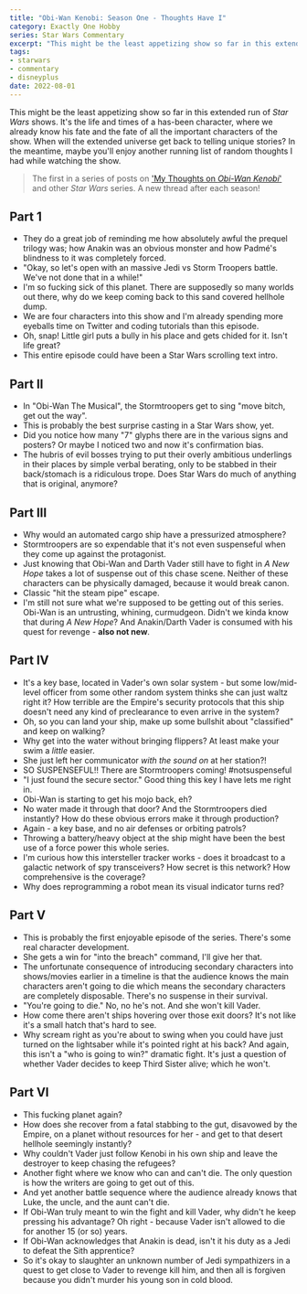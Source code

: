 ```yaml
---
title: "Obi-Wan Kenobi: Season One - Thoughts Have I"
category: Exactly One Hobby
series: Star Wars Commentary
excerpt: "This might be the least appetizing show so far in this extended run of _Star Wars_ shows. It's the life and times of a has-been character, where we already know his fate and the fate of all the important characters of the show. When will the extended universe get back to telling unique stories? In the meantime, maybe you'll enjoy another running list of random thoughts I had while watching the show."
tags:
- starwars
- commentary
- disneyplus
date: 2022-08-01
---
```


This might be the least appetizing show so far in this extended run of _Star Wars_ shows. It's the life and times of a has-been character, where we already know his fate and the fate of all the important characters of the show. When will the extended universe get back to telling unique stories? In the meantime, maybe you'll enjoy another running list of random thoughts I had while watching the show.

> The first in a series of posts on ['My Thoughts on _Obi-Wan Kenobi_'](/series/star-wars-commentary) and other _Star Wars_ series. A new thread after each season!

## Part 1

- They do a great job of reminding me how absolutely awful the prequel trilogy was; how Anakin was an obvious monster and how Padmé's blindness to it was completely forced.
- "Okay, so let's open with an massive Jedi vs Storm Troopers battle. We've not done that in a while!"
- I'm so fucking sick of this planet. There are supposedly so many worlds out there, why do we keep coming back to this sand covered hellhole dump.
- We are four characters into this show and I'm already spending more eyeballs time on Twitter and coding tutorials than this episode.
- Oh, snap! Little girl puts a bully in his place and gets chided for it. Isn't life great?
- This entire episode could have been a Star Wars scrolling text intro.

## Part II

- In "Obi-Wan The Musical", the Stormtroopers get to sing "move bitch, get out the way".
- This is probably the best surprise casting in a Star Wars show, yet.
- Did you notice how many "7" glyphs there are in the various signs and posters? Or maybe I noticed two and now it's confirmation bias.
- The hubris of evil bosses trying to put their overly ambitious underlings in their places by simple verbal berating, only to be stabbed in their back/stomach is a ridiculous trope. Does Star Wars do much of anything that is original, anymore?

## Part III

- Why would an automated cargo ship have a pressurized atmosphere?
- Stormtroopers are so expendable that it's not even suspenseful when they come up against the protagonist.
- Just knowing that Obi-Wan and Darth Vader still have to fight in _A New Hope_ takes a lot of suspense out of this chase scene. Neither of these characters can be physically damaged, because it would break canon.
- Classic "hit the steam pipe" escape.
- I'm still not sure what we're supposed to be getting out of this series. Obi-Wan is an untrusting, whining, curmudgeon. Didn't we kinda know that during _A New Hope_? And Anakin/Darth Vader is consumed with his quest for revenge - **also not new**.

## Part IV

- It's a key base, located in Vader's own solar system - but some low/mid-level officer from some other random system thinks she can just waltz right it? How terrible are the Empire's security protocols that this ship doesn't need any kind of preclearance to even arrive in the system?
- Oh, so you can land your ship, make up some bullshit about "classified" and keep on walking? 
- Why get into the water without bringing flippers? At least make your swim a _little_ easier.
- She just left her communicator _with the sound on_ at her station?!
- SO SUSPENSEFUL!! There are Stormtroopers coming! #notsuspenseful
- "I just found the secure sector." Good thing this key I have lets me right in.
- Obi-Wan is starting to get his mojo back, eh?
- No water made it through that door? And the Stormtroopers died instantly? How do these obvious errors make it through production?
- Again - a key base, and no air defenses or orbiting patrols?
- Throwing a battery/heavy object at the ship might have been the best use of a force power this whole series.
- I'm curious how this intersteller tracker works - does it broadcast to a galactic network of spy transceivers? How secret is this network? How comprehensive is the coverage?
- Why does reprogramming a robot mean its visual indicator turns red?

## Part V

- This is probably the first enjoyable episode of the series. There's some real character development.
- She gets a win for "into the breach" command, I'll give her that.
- The unfortunate consequence of introducing secondary characters into shows/movies earlier in a timeline is that the audience knows the main characters aren't going to die which means the secondary characters are completely disposable. There's no suspense in their survival.
- "You're going to die." No, no he's not. And she won't kill Vader.
- How come there aren't ships hovering over those exit doors? It's not like it's a small hatch that's hard to see.
- Why scream right as you're about to swing when you could have just turned on the lightsaber while it's pointed right at his back? And again, this isn't a "who is going to win?" dramatic fight. It's just a question of whether Vader decides to keep Third Sister alive; which he won't.

## Part VI

- This fucking planet again?
- How does she recover from a fatal stabbing to the gut, disavowed by the Empire, on a planet without resources for her - and get to that desert hellhole seemingly instantly?
- Why couldn't Vader just follow Kenobi in his own ship and leave the destroyer to keep chasing the refugees?
- Another fight where we know who can and can't die. The only question is how the writers are going to get out of this.
- And yet another battle sequence where the audience already knows that Luke, the uncle, and the aunt can't die.
- If Obi-Wan truly meant to win the fight and kill Vader, why didn't he keep pressing his advantage? Oh right - because Vader isn't allowed to die for another 15 (or so) years.
- If Obi-Wan acknowledges that Anakin is dead, isn't it his duty as a Jedi to defeat the Sith apprentice?
- So it's okay to slaughter an unknown number of Jedi sympathizers in a quest to get close to Vader to revenge kill him, and then all is forgiven because you didn't murder his young son in cold blood.